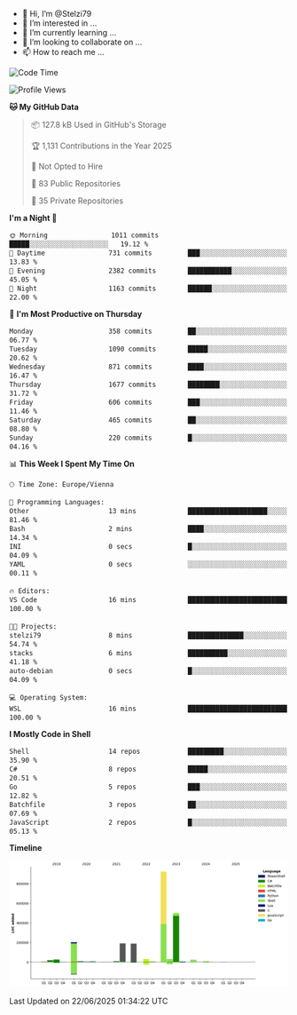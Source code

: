 - 👋 Hi, I’m @Stelzi79
- 👀 I’m interested in ...
- 🌱 I’m currently learning ...
- 💞️ I’m looking to collaborate on ...
- 📫 How to reach me ...

<!--START_SECTION:waka-->
![Code Time](http://img.shields.io/badge/Code%20Time-1%2C140%20hrs%2049%20mins-blue)

![Profile Views](http://img.shields.io/badge/Profile%20Views-0-blue)

**🐱 My GitHub Data** 

> 📦 127.8 kB Used in GitHub's Storage 
 > 
> 🏆 1,131 Contributions in the Year 2025
 > 
> 🚫 Not Opted to Hire
 > 
> 📜 83 Public Repositories 
 > 
> 🔑 35 Private Repositories 
 > 
**I'm a Night 🦉** 

```text
🌞 Morning                1011 commits        █████░░░░░░░░░░░░░░░░░░░░   19.12 % 
🌆 Daytime                731 commits         ███░░░░░░░░░░░░░░░░░░░░░░   13.83 % 
🌃 Evening                2382 commits        ███████████░░░░░░░░░░░░░░   45.05 % 
🌙 Night                  1163 commits        ██████░░░░░░░░░░░░░░░░░░░   22.00 % 
```
📅 **I'm Most Productive on Thursday** 

```text
Monday                   358 commits         ██░░░░░░░░░░░░░░░░░░░░░░░   06.77 % 
Tuesday                  1090 commits        █████░░░░░░░░░░░░░░░░░░░░   20.62 % 
Wednesday                871 commits         ████░░░░░░░░░░░░░░░░░░░░░   16.47 % 
Thursday                 1677 commits        ████████░░░░░░░░░░░░░░░░░   31.72 % 
Friday                   606 commits         ███░░░░░░░░░░░░░░░░░░░░░░   11.46 % 
Saturday                 465 commits         ██░░░░░░░░░░░░░░░░░░░░░░░   08.80 % 
Sunday                   220 commits         █░░░░░░░░░░░░░░░░░░░░░░░░   04.16 % 
```


📊 **This Week I Spent My Time On** 

```text
🕑︎ Time Zone: Europe/Vienna

💬 Programming Languages: 
Other                    13 mins             ████████████████████░░░░░   81.46 % 
Bash                     2 mins              ████░░░░░░░░░░░░░░░░░░░░░   14.34 % 
INI                      0 secs              █░░░░░░░░░░░░░░░░░░░░░░░░   04.09 % 
YAML                     0 secs              ░░░░░░░░░░░░░░░░░░░░░░░░░   00.11 % 

🔥 Editors: 
VS Code                  16 mins             █████████████████████████   100.00 % 

🐱‍💻 Projects: 
stelzi79                 8 mins              ██████████████░░░░░░░░░░░   54.74 % 
stacks                   6 mins              ██████████░░░░░░░░░░░░░░░   41.18 % 
auto-debian              0 secs              █░░░░░░░░░░░░░░░░░░░░░░░░   04.09 % 

💻 Operating System: 
WSL                      16 mins             █████████████████████████   100.00 % 
```

**I Mostly Code in Shell** 

```text
Shell                    14 repos            █████████░░░░░░░░░░░░░░░░   35.90 % 
C#                       8 repos             █████░░░░░░░░░░░░░░░░░░░░   20.51 % 
Go                       5 repos             ███░░░░░░░░░░░░░░░░░░░░░░   12.82 % 
Batchfile                3 repos             ██░░░░░░░░░░░░░░░░░░░░░░░   07.69 % 
JavaScript               2 repos             █░░░░░░░░░░░░░░░░░░░░░░░░   05.13 % 
```



**Timeline**

![Lines of Code chart](https://raw.githubusercontent.com/Stelzi79/Stelzi79/main/assets/bar_graph.png)


 Last Updated on 22/06/2025 01:34:22 UTC
<!--END_SECTION:waka-->

<!---
Stelzi79/Stelzi79 is a ✨ special ✨ repository because its `README.md` (this file) appears on your GitHub profile.
You can click the Preview link to take a look at your changes.
--->

